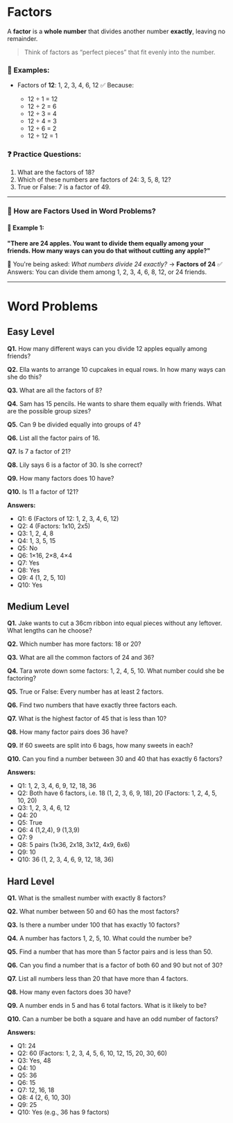 # Factors 

A **factor** is a **whole number** that divides another number **exactly**, leaving no remainder.

> Think of factors as “perfect pieces” that fit evenly into the number.

### 🧮 Examples:

* Factors of **12**:
  1, 2, 3, 4, 6, 12
  ✅ Because:

  * 12 ÷ 1 = 12
  * 12 ÷ 2 = 6
  * 12 ÷ 3 = 4
  * 12 ÷ 4 = 3
  * 12 ÷ 6 = 2
  * 12 ÷ 12 = 1

### ❓ Practice Questions:

1. What are the factors of 18?
2. Which of these numbers are factors of 24: 3, 5, 8, 12?
3. True or False: 7 is a factor of 49.

---

### 🧩 How are Factors Used in Word Problems?

#### 📝 Example 1:

**"There are 24 apples. You want to divide them equally among your friends. How many ways can you do that without cutting any apple?"**

🧠 You're being asked: *What numbers divide 24 exactly?* → **Factors of 24**
✅ Answers: You can divide them among 1, 2, 3, 4, 6, 8, 12, or 24 friends.

---

# Word Problems

## Easy Level

**Q1.** How many different ways can you divide 12 apples equally among friends?

**Q2.** Ella wants to arrange 10 cupcakes in equal rows. In how many ways can she do this?

**Q3.** What are all the factors of 8?

**Q4.** Sam has 15 pencils. He wants to share them equally with friends. What are the possible group sizes?

**Q5.** Can 9 be divided equally into groups of 4?

**Q6.** List all the factor pairs of 16.

**Q7.** Is 7 a factor of 21?

**Q8.** Lily says 6 is a factor of 30. Is she correct?

**Q9.** How many factors does 10 have?

**Q10.** Is 11 a factor of 121?

**Answers:**
- Q1: 6 (Factors of 12: 1, 2, 3, 4, 6, 12)
- Q2: 4 (Factors: 1x10, 2x5)
- Q3: 1, 2, 4, 8
- Q4: 1, 3, 5, 15
- Q5: No
- Q6: 1×16, 2×8, 4×4
- Q7: Yes
- Q8: Yes
- Q9: 4 (1, 2, 5, 10)
- Q10: Yes

## Medium Level

**Q1.** Jake wants to cut a 36cm ribbon into equal pieces without any leftover. What lengths can he choose?

**Q2.** Which number has more factors: 18 or 20?

**Q3.** What are all the common factors of 24 and 36?

**Q4.** Tara wrote down some factors: 1, 2, 4, 5, 10. What number could she be factoring?

**Q5.** True or False: Every number has at least 2 factors.

**Q6.** Find two numbers that have exactly three factors each.

**Q7.** What is the highest factor of 45 that is less than 10?

**Q8.** How many factor pairs does 36 have?

**Q9.** If 60 sweets are split into 6 bags, how many sweets in each?

**Q10.** Can you find a number between 30 and 40 that has exactly 6 factors?

**Answers:**
- Q1: 1, 2, 3, 4, 6, 9, 12, 18, 36
- Q2: Both have 6 factors, i.e. 18 (1, 2, 3, 6, 9, 18), 20 (Factors: 1, 2, 4, 5, 10, 20)
- Q3: 1, 2, 3, 4, 6, 12
- Q4: 20
- Q5: True
- Q6: 4 (1,2,4), 9 (1,3,9)
- Q7: 9
- Q8: 5 pairs (1x36, 2x18, 3x12, 4x9, 6x6)
- Q9: 10
- Q10: 36 (1, 2, 3, 4, 6, 9, 12, 18, 36)

## Hard Level

**Q1.** What is the smallest number with exactly 8 factors?

**Q2.** What number between 50 and 60 has the most factors?

**Q3.** Is there a number under 100 that has exactly 10 factors?

**Q4.** A number has factors 1, 2, 5, 10. What could the number be?

**Q5.** Find a number that has more than 5 factor pairs and is less than 50.

**Q6.** Can you find a number that is a factor of both 60 and 90 but not of 30?

**Q7.** List all numbers less than 20 that have more than 4 factors.

**Q8.** How many even factors does 30 have?

**Q9.** A number ends in 5 and has 6 total factors. What is it likely to be?

**Q10.** Can a number be both a square and have an odd number of factors?

**Answers:**
- Q1: 24
- Q2: 60 (Factors: 1, 2, 3, 4, 5, 6, 10, 12, 15, 20, 30, 60)
- Q3: Yes, 48
- Q4: 10
- Q5: 36
- Q6: 15
- Q7: 12, 16, 18
- Q8: 4 (2, 6, 10, 30)
- Q9: 25
- Q10: Yes (e.g., 36 has 9 factors)
